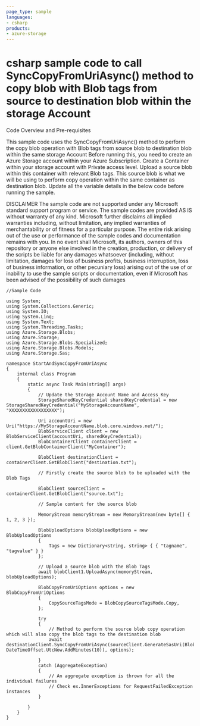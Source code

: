 ```yaml
---
page_type: sample
languages:
- csharp
products:
- azure-storage	
---
```



# csharp sample code to call SyncCopyFromUriAsync() method to copy blob with Blob tags from source to destination blob within the storage Account

 Code Overview and Pre-requisites
 
 This sample code uses the SyncCopyFromUriAsync() method to perform the copy blob operation with Blob tags from source blob to destination blob within the same storage Account
 Before running this, you need to create an Azure Storage account within your Azure Subscription.
 Create a Container within your storage account with Private access level. Upload a source blob within this container with relevant Blob tags. This source blob is what we will be using to perform copy operation within the same container as destination blob. 
 Update all the variable details in the below code before running the sample.
 
 
DISCLAIMER
 The sample code are not supported under any Microsoft standard support program or service. The sample codes are provided AS IS without warranty of any kind. Microsoft further disclaims all implied warranties including, without limitation, any implied warranties of merchantability or of fitness for a particular purpose. The entire risk arising out of the use or performance of the sample codes and documentation remains with you. In no event shall Microsoft, its authors, owners of this repository or anyone else involved in the creation, production, or delivery of the scripts be liable for any damages whatsoever (including, without limitation, damages for loss of business profits, business interruption, loss of business information, or other pecuniary loss) arising out of the use of or inability to use the sample scripts or documentation, even if Microsoft has been advised of the possibility of such damages 


```
//Sample Code

using System;
using System.Collections.Generic;
using System.IO;
using System.Linq;
using System.Text;
using System.Threading.Tasks;
using Azure.Storage.Blobs;
using Azure.Storage;
using Azure.Storage.Blobs.Specialized;
using Azure.Storage.Blobs.Models;
using Azure.Storage.Sas;

namespace StartAndSyncCopyFromUriAsync
{
    internal class Program
    {
        static async Task Main(string[] args)
        {
            // Update the Storage Account Name and Access Key
            StorageSharedKeyCredential sharedKeyCredential = new StorageSharedKeyCredential("MyStorageAccountName", "XXXXXXXXXXXXXXXXXX");

            Uri accountUri = new Uri("https://MyStorageAccountName.blob.core.windows.net/");
            BlobServiceClient client = new BlobServiceClient(accountUri, sharedKeyCredential);
            BlobContainerClient containerClient = client.GetBlobContainerClient("MyContainer");
         
            BlobClient destinationClient = containerClient.GetBlobClient("destination.txt");
            
            // Firstly create the source blob to be uploaded with the Blob Tags

            BlobClient sourceClient = containerClient.GetBlobClient("source.txt");

            // Sample content for the source blob

            MemoryStream memoryStream = new MemoryStream(new byte[] { 1, 2, 3 });
            
            BlobUploadOptions blobUploadOptions = new BlobUploadOptions
            {
                Tags = new Dictionary<string, string> { { "tagname", "tagvalue" } }
            };

            // Upload a source blob with the Blob Tags
            await blobClient1.UploadAsync(memoryStream, blobUploadOptions);

            BlobCopyFromUriOptions options = new BlobCopyFromUriOptions
            {
                CopySourceTagsMode = BlobCopySourceTagsMode.Copy,
            };

            try
            {
                // Method to perform the source blob copy operation which will also copy the blob tags to the destination blob
                await destinationClient.SyncCopyFromUriAsync(sourceClient.GenerateSasUri(BlobSasPermissions.All, DateTimeOffset.UtcNow.AddMinutes(10)), options);

            }
            catch (AggregateException)
            {
                // An aggregate exception is thrown for all the individual failures
                // Check ex.InnerExceptions for RequestFailedException instances
            }

        }
    }
}



```
